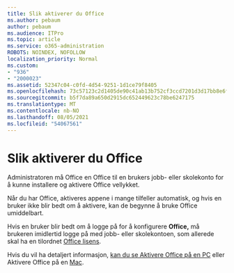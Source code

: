 ```yaml
---
title: Slik aktiverer du Office
ms.author: pebaum
author: pebaum
ms.audience: ITPro
ms.topic: article
ms.service: o365-administration
ROBOTS: NOINDEX, NOFOLLOW
localization_priority: Normal
ms.custom:
- "936"
- "2000023"
ms.assetid: 52347c04-c0fd-4d54-9251-1d1ce79f8405
ms.openlocfilehash: 73c57123c2d1405de90c41ab13b752cf3ccd7201d3d17bb8e6f6ae25a2e0e7ad
ms.sourcegitcommit: b5f7da89a650d2915dc652449623c78be6247175
ms.translationtype: MT
ms.contentlocale: nb-NO
ms.lasthandoff: 08/05/2021
ms.locfileid: "54067561"
---
```

# <a name="how-to-activate-office"></a>Slik aktiverer du Office

Administratoren må Office en Office til en brukers jobb- eller skolekonto for å kunne installere og aktivere Office vellykket. [](https://docs.microsoft.com/microsoft-365/admin/add-users/add-users)
  
Når du har Office, aktiveres appene i mange tilfeller automatisk, og hvis en bruker ikke blir bedt om å aktivere, kan de begynne å bruke Office umiddelbart.
  
Hvis en bruker blir bedt om å logge på for å konfigurere **Office,** må brukeren imidlertid logge på med jobb- eller skolekontoen, som allerede skal ha en tilordnet [Office lisens](https://docs.microsoft.com/microsoft-365/admin/add-users/add-users).
  
Hvis du vil ha detaljert informasjon, [kan du se Aktivere Office på en PC](https://support.office.com/article/5bd38f38-db92-448b-a982-ad170b1e187e?wt.mc_id=Alchemy_ClientDIA) eller Aktivere Office på en [Mac](https://support.office.com/article/7f6646b1-bb14-422a-9ad4-a53410fcefb2?wt.mc_id=Alchemy_ClientDIA).
  